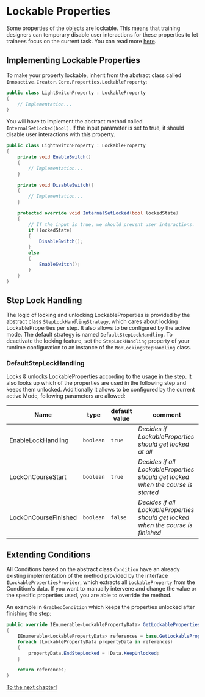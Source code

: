 # Lockable Properties

Some properties of the objects are lockable. This means that training designers can temporary disable user interactions for these properties to let trainees focus on the current task. You can read more [here](../innoactive-creator/suspending-interactions.md).

## Implementing Lockable Properties

To make your property lockable, inherit from the abstract class called `Innoactive.Creator.Core.Properties.LockableProperty`:

```csharp
public class LightSwitchProperty : LockableProperty
{
    // Implementation...
}
```

You will have to implement the abstract method called `InternalSetLocked(bool)`. If the input parameter is set to true, it should disable user interactions with this property.

```csharp
public class LightSwitchProperty : LockableProperty
{
    private void EnableSwitch()
    {
        // Implementation...
    }

    private void DisableSwitch()
    {
        // Implementation...
    }

    protected override void InternalSetLocked(bool lockedState)
    {
        // If the input is true, we should prevent user interactions.
        if (lockedState)
        {
            DisableSwitch();
        }
        else
        {
            EnableSwitch();
        }
    }
}
```

## Step Lock Handling
The logic of locking and unlocking LockableProperties is provided by the abstract class `StepLockHandlingStrategy`, which cares about locking LockableProperties per step. It also allows to be configured by the active mode. The default strategy is named `DefaultStepLockHandling`. To deactivate the locking feature, set the `StepLockHandling` property of your runtime configuration to an instance of the `NonLockingStepHandling` class.

### DefaultStepLockHandling
Locks & unlocks LockableProperties according to the usage in the step. It also looks up which of the properties are used in the following step and keeps them unlocked. Additionally it allows to be configured by the current active Mode, following parameters are allowed:

Name | type | default value | comment
|---|---|---|---|
EnableLockHandling | `boolean` | `true` | *Decides if LockableProperties should get locked at all*
LockOnCourseStart | `boolean` | `true` | *Decides if all LockableProperties should get locked when the course is started*
LockOnCourseFinished | `boolean` | `false` | *Decides if all LockableProperties should get locked when the course is finished*

## Extending Conditions
All Conditions based on the abstract class `Condition` have an already existing implementation of the method provided by the interface `ILockablePropertiesProvider`, which extracts all `LockableProperty` from the Condition's data. If you want to manually intervene and change the value or the specific properties used, you are able to override the method.

An example in `GrabbedCondition` which keeps the properties unlocked after finishing the step:
```csharp
public override IEnumerable<LockablePropertyData> GetLockableProperties()
{
    IEnumerable<LockablePropertyData> references = base.GetLockableProperties();
    foreach (LockablePropertyData propertyData in references)
    {
        propertyData.EndStepLocked = !Data.KeepUnlocked;
    }

    return references;
}
```

[To the next chapter!](11-text-to-speech.md)